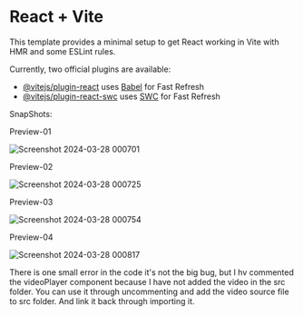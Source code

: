 # React + Vite

This template provides a minimal setup to get React working in Vite with HMR and some ESLint rules.

Currently, two official plugins are available:

- [@vitejs/plugin-react](https://github.com/vitejs/vite-plugin-react/blob/main/packages/plugin-react/README.md) uses [Babel](https://babeljs.io/) for Fast Refresh
- [@vitejs/plugin-react-swc](https://github.com/vitejs/vite-plugin-react-swc) uses [SWC](https://swc.rs/) for Fast Refresh


SnapShots:

Preview-01

![Screenshot 2024-03-28 000701](https://github.com/Roxy011/University-Website-Responsive-React.js/assets/164539809/d828769c-8a51-4dac-95e7-92f6b6c1d391)

Preview-02

![Screenshot 2024-03-28 000725](https://github.com/Roxy011/University-Website-Responsive-React.js/assets/164539809/c4892949-8165-4271-b910-f24c34b770f9)

Preview-03

![Screenshot 2024-03-28 000754](https://github.com/Roxy011/University-Website-Responsive-React.js/assets/164539809/62b4de43-b64f-4fd5-939f-bb63fcdc96c6)

Preview-04

![Screenshot 2024-03-28 000817](https://github.com/Roxy011/University-Website-Responsive-React.js/assets/164539809/f1d5c253-41e5-4234-a4ae-45e59d85124b)



There is one small error in the code it's not the big bug, but I hv commented the videoPlayer component because I have not added the video in the src folder. 
You can use it through uncommenting and add the video source file to src folder. And link it back through importing it.
